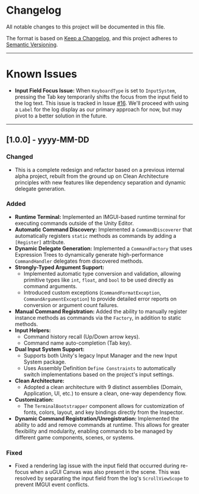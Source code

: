 # Changelog

All notable changes to this project will be documented in this file.

The format is based on [Keep a Changelog](https://keepachangelog.com/en/1.0.0/),
and this project adheres to [Semantic Versioning](https://semver.org/spec/v2.0.0.html).

---

# Known Issues
- **Input Field Focus Issue:**
When `KeyboardType` is set to `InputSystem`, pressing the Tab key temporarily shifts the focus from the input field to the log text.
This issue is tracked in Issue [#16](https://github.com/YuukiReiya/YukimaruGames.Unity-Terminal/issues/16).
We'll proceed with using a `Label` for the log display as our primary approach for now, but may pivot to a better solution in the future.

---

## [1.0.0] - yyyy-MM-DD

### Changed
- This is a complete redesign and refactor based on a previous internal alpha project, rebuilt from the ground up on Clean Architecture principles with new features like dependency separation and dynamic delegate generation.

### Added
- **Runtime Terminal:** Implemented an IMGUI-based runtime terminal for executing commands outside of the Unity Editor.
- **Automatic Command Discovery:** Implemented a `CommandDiscoverer` that automatically registers `static` methods as commands by adding a `[Register]` attribute.
- **Dynamic Delegate Generation:** Implemented a `CommandFactory` that uses Expression Trees to dynamically generate high-performance `CommandHandler` delegates from discovered methods.
- **Strongly-Typed Argument Support:**
    - Implemented automatic type conversion and validation, allowing primitive types like `int`, `float`, and `bool` to be used directly as command arguments.
    - Introduced custom exceptions (`CommandFormatException`, `CommandArgumentException`) to provide detailed error reports on conversion or argument count failures.
- **Manual Command Registration:** Added the ability to manually register instance methods as commands via the `Factory`, in addition to static methods.
- **Input Helpers:**
    - Command history recall (Up/Down arrow keys).
    - Command name auto-completion (Tab key).
- **Dual Input System Support:**
    - Supports both Unity's legacy Input Manager and the new Input System package.
    - Uses Assembly Definition `Define Constraints` to automatically switch implementations based on the project's input settings.
- **Clean Architecture:**
    - Adopted a clean architecture with 9 distinct assemblies (Domain, Application, UI, etc.) to ensure a clean, one-way dependency flow.
- **Customization:**
    - The `TerminalBootstrapper` component allows for customization of fonts, colors, layout, and key bindings directly from the Inspector.
- **Dynamic Command Registration/Unregistration:** Implemented the ability to add and remove commands at runtime. This allows for greater flexibility and modularity, enabling commands to be managed by different game components, scenes, or systems.

### Fixed
- Fixed a rendering lag issue with the input field that occurred during re-focus when a uGUI Canvas was also present in the scene. This was resolved by separating the input field from the log's `ScrollViewScope` to prevent IMGUI event conflicts.